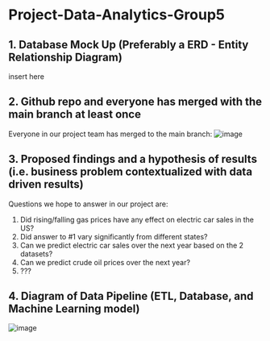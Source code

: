 # Project-Data-Analytics-Group5

## 1. Database Mock Up (Preferably a ERD - Entity Relationship Diagram)
insert here


## 2. Github repo and everyone has merged with the main branch at least once
Everyone in our project team has merged to the main branch: ![image](https://user-images.githubusercontent.com/100737452/179632030-62c03404-f0aa-421b-b06b-240559ba574a.png)



## 3. Proposed findings and a hypothesis of results (i.e. business problem contextualized with data driven results)
Questions we hope to answer in our project are:
1. Did rising/falling gas prices have any effect on electric car sales in the US?
2. Did answer to #1 vary significantly from different states?
3. Can we predict electric car sales over the next year based on the 2 datasets?
4. Can we predict crude oil prices over the next year?
5. ???


## 4. Diagram of Data Pipeline (ETL, Database, and Machine Learning model)
![image](https://user-images.githubusercontent.com/100737452/179631920-3db32829-3576-46e6-b218-e2d0657f6d25.png)

